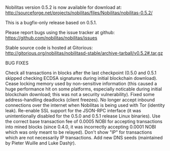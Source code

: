 Nobilitas version 0.5.2 is now available for download at:
http://sourceforge.net/projects/nobilitas/files/Nobilitas/nobilitas-0.5.2/

This is a bugfix-only release based on 0.5.1.

Please report bugs using the issue tracker at github:
https://github.com/nobilitas/nobilitas/issues

Stable source code is hosted at Gitorious:
http://gitorious.org/nobilitas/nobilitasd-stable/archive-tarball/v0.5.2#.tar.gz

BUG FIXES

Check all transactions in blocks after the last checkpoint (0.5.0 and 0.5.1 skipped checking ECDSA signatures during initial blockchain download).
Cease locking memory used by non-sensitive information (this caused a huge performance hit on some platforms, especially noticable during initial blockchain download; this was
not a security vulnerability).
Fixed some address-handling deadlocks (client freezes).
No longer accept inbound connections over the internet when Nobilitas is being used with Tor (identity leak).
Re-enable SSL support for the JSON-RPC interface (it was unintentionally disabled for the 0.5.0 and 0.5.1 release Linux binaries).
Use the correct base transaction fee of 0.0005 NOBI for accepting transactions into mined blocks (since 0.4.0, it was incorrectly accepting 0.0001 NOBI which was only meant to be relayed).
Don't show "IP" for transactions which are not necessarily IP transactions.
Add new DNS seeds (maintained by Pieter Wuille and Luke Dashjr).
